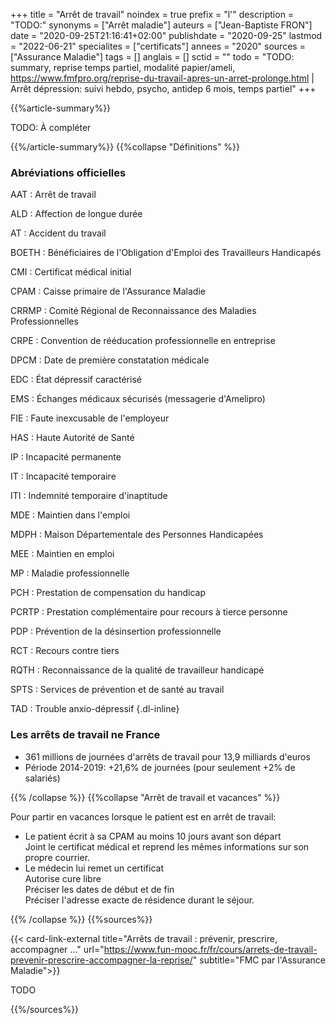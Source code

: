 +++
title = "Arrêt de travail"
noindex = true
prefix = "l'"
description = "TODO:"
synonyms = ["Arrêt maladie"]
auteurs = ["Jean-Baptiste FRON"]
date = "2020-09-25T21:16:41+02:00"
publishdate = "2020-09-25"
lastmod = "2022-06-21"
specialites = ["certificats"]
annees = "2020"
sources = ["Assurance Maladie"]
tags = []
anglais = []
sctid = ""
todo = "TODO: summary, reprise temps partiel, modalité papier/ameli, https://www.fmfpro.org/reprise-du-travail-apres-un-arret-prolonge.html | Arrêt dépression: suivi hebdo, psycho, antidep 6 mois, temps partiel"
+++

{{%article-summary%}}

TODO: À compléter

{{%/article-summary%}}
{{%collapse "Définitions" %}}

### Abréviations officielles

AAT
: Arrêt de travail

ALD
: Affection de longue durée

AT
: Accident du travail

BOETH
: Bénéficiaires de l'Obligation d'Emploi des Travailleurs Handicapés

CMI
: Certificat médical initial

CPAM
: Caisse primaire de l'Assurance Maladie

CRRMP
: Comité Régional de Reconnaissance des Maladies Professionnelles

CRPE
: Convention de rééducation professionnelle en entreprise

DPCM
: Date de première constatation médicale

EDC
: État dépressif caractérisé

EMS
: Échanges médicaux sécurisés (messagerie d'Amelipro)

FIE
: Faute inexcusable de l'employeur

HAS
: Haute Autorité de Santé

IP
: Incapacité permanente

IT
: Incapacité temporaire

ITI
: Indemnité temporaire d'inaptitude

MDE
: Maintien dans l'emploi

MDPH
: Maison Départementale des Personnes Handicapées

MEE
: Maintien en emploi

MP
: Maladie professionnelle

PCH
: Prestation de compensation du handicap

PCRTP
: Prestation complémentaire pour recours à tierce personne

PDP
: Prévention de la désinsertion professionnelle

RCT
: Recours contre tiers

RQTH
: Reconnaissance de la qualité de travailleur handicapé

SPTS
: Services de prévention et de santé au travail

TAD
: Trouble anxio-dépressif
{.dl-inline}

### Les arrêts de travail ne France

- 361 millions de journées d'arrêts de travail pour 13,9 milliards d'euros
- Période 2014-2019: +21,6% de journées (pour seulement +2% de salariés)

{{% /collapse %}}
{{%collapse "Arrêt de travail et vacances" %}}

Pour partir en vacances lorsque le patient est en arrêt de travail:

- Le patient écrit à sa CPAM au moins 10 jours avant son départ  
Joint le certificat médical et reprend les mêmes informations sur son propre courrier.
- Le médecin lui remet un certificat  
Autorise cure libre  
Préciser les dates de début et de fin  
Préciser l'adresse exacte de résidence durant le séjour.

{{% /collapse %}}
{{%sources%}}

{{< card-link-external title="Arrêts de travail : prévenir, prescrire, accompagner ..." url="https://www.fun-mooc.fr/fr/cours/arrets-de-travail-prevenir-prescrire-accompagner-la-reprise/" subtitle="FMC par l'Assurance Maladie">}}

TODO

{{%/sources%}}
